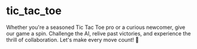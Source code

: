 # tic_tac_toe
Whether you're a seasoned Tic Tac Toe pro or a curious newcomer, give our game a spin. Challenge the AI, relive past victories, and experience the thrill of collaboration. Let's make every move count! 💪
